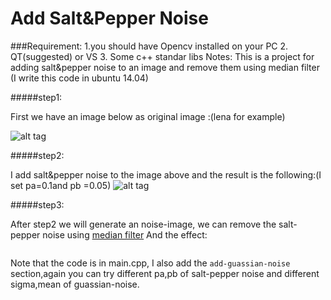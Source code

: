 Add Salt&Pepper Noise
=====================
###Requirement:
1.you should have  Opencv installed on your PC
2. QT(suggested) or VS
3. Some c++  standar libs
Notes: This is a project for  adding  salt&pepper noise to an image and remove them using median filter (I write this code in ubuntu 14.04)

#####step1:

First we have an image below as original image :(lena for example)

![alt tag](https://raw.githubusercontent.com/timlentse/Add-Salt_Pepper_noise/master/original.png)



#####step2:

I add salt&pepper noise to the image above and the result is the following:(I set pa=0.1and pb =0.05)
![alt tag](https://raw.githubusercontent.com/timlentse/Add-Salt_Pepper_noise/master/add%20noise%20%20image.png)

#####step3:

After step2 we will generate an noise-image,  we can remove the salt-pepper noise using 
[median filter](http://en.wikipedia.org/wiki/Median_filter) 
And the effect:

<img href=https://raw.githubusercontent.com/timlentse/Add-Salt_Pepper_noise/master/the%20effect%20of%20media%20filter.png>

Note that the code is in main.cpp, I also add the `add-guassian-noise` section,again you can try different pa,pb of salt-pepper noise and different sigma,mean of guassian-noise.
